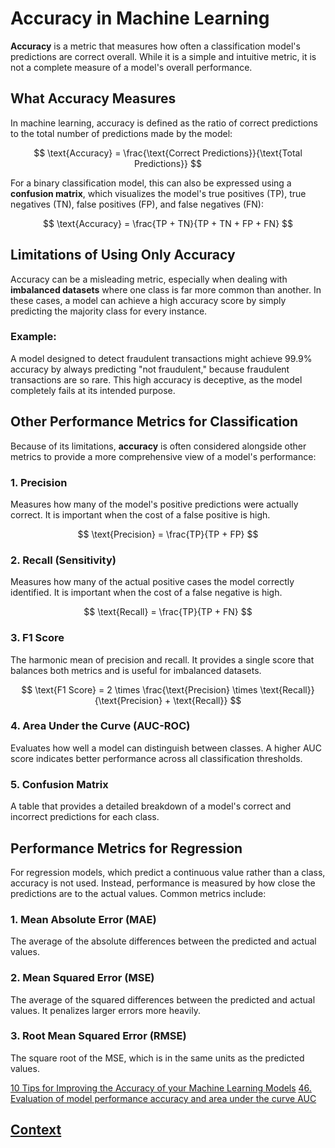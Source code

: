 # Accuracy in Machine Learning

**Accuracy** is a metric that measures how often a classification model's predictions are correct overall. While it is a simple and intuitive metric, it is not a complete measure of a model's overall performance.

## What Accuracy Measures

In machine learning, accuracy is defined as the ratio of correct predictions to the total number of predictions made by the model:

$$
\text{Accuracy} = \frac{\text{Correct Predictions}}{\text{Total Predictions}}
$$

For a binary classification model, this can also be expressed using a **confusion matrix**, which visualizes the model's true positives (TP), true negatives (TN), false positives (FP), and false negatives (FN):

$$
\text{Accuracy} = \frac{TP + TN}{TP + TN + FP + FN}
$$

## Limitations of Using Only Accuracy

Accuracy can be a misleading metric, especially when dealing with **imbalanced datasets** where one class is far more common than another. In these cases, a model can achieve a high accuracy score by simply predicting the majority class for every instance.

### Example:
A model designed to detect fraudulent transactions might achieve 99.9% accuracy by always predicting "not fraudulent," because fraudulent transactions are so rare. This high accuracy is deceptive, as the model completely fails at its intended purpose.

## Other Performance Metrics for Classification

Because of its limitations, **accuracy** is often considered alongside other metrics to provide a more comprehensive view of a model's performance:

### 1. **Precision**
Measures how many of the model's positive predictions were actually correct. It is important when the cost of a false positive is high.

$$
\text{Precision} = \frac{TP}{TP + FP}
$$

### 2. **Recall (Sensitivity)**
Measures how many of the actual positive cases the model correctly identified. It is important when the cost of a false negative is high.

$$
\text{Recall} = \frac{TP}{TP + FN}
$$

### 3. **F1 Score**
The harmonic mean of precision and recall. It provides a single score that balances both metrics and is useful for imbalanced datasets.

$$
\text{F1 Score} = 2 \times \frac{\text{Precision} \times \text{Recall}}{\text{Precision} + \text{Recall}}
$$

### 4. **Area Under the Curve (AUC-ROC)**
Evaluates how well a model can distinguish between classes. A higher AUC score indicates better performance across all classification thresholds.

### 5. **Confusion Matrix**
A table that provides a detailed breakdown of a model's correct and incorrect predictions for each class.

## Performance Metrics for Regression

For regression models, which predict a continuous value rather than a class, accuracy is not used. Instead, performance is measured by how close the predictions are to the actual values. Common metrics include:

### 1. **Mean Absolute Error (MAE)**
The average of the absolute differences between the predicted and actual values.

### 2. **Mean Squared Error (MSE)**
The average of the squared differences between the predicted and actual values. It penalizes larger errors more heavily.

### 3. **Root Mean Squared Error (RMSE)**
The square root of the MSE, which is in the same units as the predicted values.


[10 Tips for Improving the Accuracy of your Machine Learning Models](https://www.youtube.com/watch?v=uqhn5xuyQok)
[46. Evaluation of model performance accuracy and area under the curve AUC](https://www.youtube.com/watch?v=2aPmYvlaZvU)

## [Context](./../context.md)
